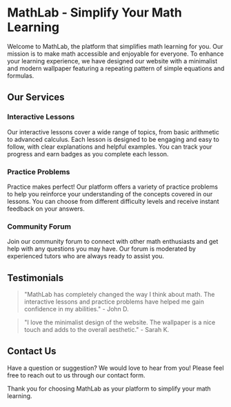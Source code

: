 <!--font:Roboto-->

# MathLab - Simplify Your Math Learning

Welcome to MathLab, the platform that simplifies math learning for you. Our mission is to make math accessible and enjoyable for everyone. To enhance your learning experience, we have designed our website with a minimalist and modern wallpaper featuring a repeating pattern of simple equations and formulas.

## Our Services

### Interactive Lessons
Our interactive lessons cover a wide range of topics, from basic arithmetic to advanced calculus. Each lesson is designed to be engaging and easy to follow, with clear explanations and helpful examples. You can track your progress and earn badges as you complete each lesson.

### Practice Problems
Practice makes perfect! Our platform offers a variety of practice problems to help you reinforce your understanding of the concepts covered in our lessons. You can choose from different difficulty levels and receive instant feedback on your answers.

### Community Forum
Join our community forum to connect with other math enthusiasts and get help with any questions you may have. Our forum is moderated by experienced tutors who are always ready to assist you.

## Testimonials
> "MathLab has completely changed the way I think about math. The interactive lessons and practice problems have helped me gain confidence in my abilities." - John D.

> "I love the minimalist design of the website. The wallpaper is a nice touch and adds to the overall aesthetic." - Sarah K.

## Contact Us
Have a question or suggestion? We would love to hear from you! Please feel free to reach out to us through our contact form.

Thank you for choosing MathLab as your platform to simplify your math learning.

<!--

Write me content for website with wallpaper which alt text is:

"A wallpaper featuring a repeating pattern of simple equations and formulas, arranged in a minimalist and modern design."

The name/title of the page should not be 1:1 copy of the alt text but rather a real content of the website which is using this wallpaper.

- Use markdown format 
- Start with heading
- Heading should be short and concise
- The content should look like a real website 
- The website should not be about the wallpaper, wallpaper is just a related background
- Heading should be contain work "wallpaper" or "background"
- Include real sections like references, contact, user stories, etc. use things relevant to the page purpose.
- Feel free to use structure like headings, bullets, numbering, blockquotes, paragraphs, horizontal lines, etc.
- You can use formatting like bold or _italic_
- You can include UTF-8 emojis
- Links should be only #hash anchors (and you can refer to the document itself)
- Do not include images


---


# MathLab - A Modern Way to Learn Mathematics

Welcome to MathLab, a platform that offers an innovative approach to learning mathematics. Our mission is to make math accessible and enjoyable for everyone. To enhance your learning experience, we have designed our website with a wallpaper featuring a repeating pattern of simple equations and formulas arranged in a minimalist and modern design.

## Our Services

### Interactive Lessons
Our interactive lessons cover a wide range of topics, from basic arithmetic to advanced calculus. Each lesson is designed to be engaging and easy to follow, with clear explanations and helpful examples. You can track your progress and earn badges as you complete each lesson.

### Practice Problems
Practice makes perfect! Our platform offers a variety of practice problems to help you reinforce your understanding of the concepts covered in our lessons. You can choose from different difficulty levels and receive instant feedback on your answers.

### Community Forum
Join our community forum to connect with other math enthusiasts and get help with any questions you may have. Our forum is moderated by experienced tutors who are always ready to assist you.

## Testimonials
> "MathLab has completely changed the way I think about math. The interactive lessons and practice problems have helped me gain confidence in my abilities." - John D.

> "I love the minimalist design of the website. The wallpaper is a nice touch and adds to the overall aesthetic." - Sarah K.

## Contact Us
Have a question or suggestion? We would love to hear from you! Please feel free to reach out to us through our contact form.

Thank you for choosing MathLab as your go-to platform for learning mathematics.


---


Heading is too long, rewrite whole content.


---


# MathLab - Learn Mathematics the Modern Way

Welcome to MathLab, your go-to platform for learning mathematics in a modern and engaging way. Our mission is to make math accessible and enjoyable for everyone. To enhance your learning experience, we have designed our website with a minimalist and modern wallpaper featuring a repeating pattern of simple equations and formulas.

## Our Services

### Interactive Lessons
Our interactive lessons cover a wide range of topics, from basic arithmetic to advanced calculus. Each lesson is designed to be engaging and easy to follow, with clear explanations and helpful examples. You can track your progress and earn badges as you complete each lesson.

### Practice Problems
Practice makes perfect! Our platform offers a variety of practice problems to help you reinforce your understanding of the concepts covered in our lessons. You can choose from different difficulty levels and receive instant feedback on your answers.

### Community Forum
Join our community forum to connect with other math enthusiasts and get help with any questions you may have. Our forum is moderated by experienced tutors who are always ready to assist you.

## Testimonials
> "MathLab has completely changed the way I think about math. The interactive lessons and practice problems have helped me gain confidence in my abilities." - John D.

> "I love the minimalist design of the website. The wallpaper is a nice touch and adds to the overall aesthetic." - Sarah K.

## Contact Us
Have a question or suggestion? We would love to hear from you! Please feel free to reach out to us through our contact form.

Thank you for choosing MathLab as your modern and engaging platform for learning mathematics.


---


Heading is too long, rewrite whole content.


---


# MathLab - Your Modern Math Learning Platform

Welcome to MathLab, the modern and engaging platform for learning mathematics. Our mission is to make math accessible and enjoyable for everyone. To enhance your learning experience, we have designed our website with a minimalist and modern wallpaper featuring a repeating pattern of simple equations and formulas.

## Our Services

### Interactive Lessons
Our interactive lessons cover a wide range of topics, from basic arithmetic to advanced calculus. Each lesson is designed to be engaging and easy to follow, with clear explanations and helpful examples. You can track your progress and earn badges as you complete each lesson.

### Practice Problems
Practice makes perfect! Our platform offers a variety of practice problems to help you reinforce your understanding of the concepts covered in our lessons. You can choose from different difficulty levels and receive instant feedback on your answers.

### Community Forum
Join our community forum to connect with other math enthusiasts and get help with any questions you may have. Our forum is moderated by experienced tutors who are always ready to assist you.

## Testimonials
> "MathLab has completely changed the way I think about math. The interactive lessons and practice problems have helped me gain confidence in my abilities." - John D.

> "I love the minimalist design of the website. The wallpaper is a nice touch and adds to the overall aesthetic." - Sarah K.

## Contact Us
Have a question or suggestion? We would love to hear from you! Please feel free to reach out to us through our contact form.

Thank you for choosing MathLab as your go-to platform for modern and engaging mathematics learning.


---


Heading is too long, rewrite whole content.


---


# MathLab - Simplify Your Math Learning

Welcome to MathLab, the platform that simplifies math learning for you. Our mission is to make math accessible and enjoyable for everyone. To enhance your learning experience, we have designed our website with a minimalist and modern wallpaper featuring a repeating pattern of simple equations and formulas.

## Our Services

### Interactive Lessons
Our interactive lessons cover a wide range of topics, from basic arithmetic to advanced calculus. Each lesson is designed to be engaging and easy to follow, with clear explanations and helpful examples. You can track your progress and earn badges as you complete each lesson.

### Practice Problems
Practice makes perfect! Our platform offers a variety of practice problems to help you reinforce your understanding of the concepts covered in our lessons. You can choose from different difficulty levels and receive instant feedback on your answers.

### Community Forum
Join our community forum to connect with other math enthusiasts and get help with any questions you may have. Our forum is moderated by experienced tutors who are always ready to assist you.

## Testimonials
> "MathLab has completely changed the way I think about math. The interactive lessons and practice problems have helped me gain confidence in my abilities." - John D.

> "I love the minimalist design of the website. The wallpaper is a nice touch and adds to the overall aesthetic." - Sarah K.

## Contact Us
Have a question or suggestion? We would love to hear from you! Please feel free to reach out to us through our contact form.

Thank you for choosing MathLab as your platform to simplify your math learning.


---


Write me a Google font which is best fitting for the website.

Pick from the list:
- Open Sans
- Roboto
- Barlow Condensed
- IBM Plex Sans
- Exo 2
- Inter
- Montserrat
- Futura
- Lato
- Alegreya
- Lobster
- Orbitron
- Poppins
- Raleway
- Great Vibes
- Playfair Display
- Dancing Script


Write just the font name nothing else.


---


Roboto

-->

